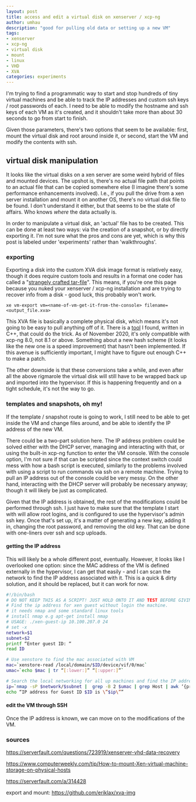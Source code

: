 ```yaml
---
layout: post
title: access and edit a virtual disk on xenserver / xcp-ng
author: umhau
description: "good for pulling old data or setting up a new VM"
tags: 
- xenserver
- xcp-ng
- virtual disk
- mount
- linux
- VHD
- XVA
categories: experiments
---
```


I'm trying to find a programmatic way to start and stop hundreds of tiny virtual machines and be able to track the IP addresses and custom ssh keys / root passwords of each.  I need to be able to modify the hostname and ssh keys of each VM as it's created, and it shouldn't take more than about 30 seconds to go from start to finish.

Given those parameters, there's two options that seem to be available: first, mount the virtual disk and root around inside it, or second, start the VM and modify the contents with ssh.

## virtual disk manipulation

It looks like the virtual disks on a xen server are some weird hybrid of files and mounted devices. The upshot is, there's no actual file path that points to an actual file that can be copied somewhere else (I imagine there's some performance enhancements involved). I.e., if you pull the drive from a xen server installation and mount it on another OS, there's no virtual disk file to be found. I don't understand it either, but that seems to be the state of affairs. Who knows _where_ the data actually is.

In order to manipulate a virtual disk, an 'actual' file has to be created. This can be done at least two ways: via the creation of a snapshot, or by directly exporting it. I'm not sure what the pros and cons are yet, which is why this post is labeled under 'experiments' rather than 'walkthroughs'.

### exporting

Exporting a disk into the custom XVA disk image format is relatively easy, though it does require custom tools and results in a format one coder has called a "[strangely crafted tar-file](https://github.com/eriklax/xva-img)". This means, if you're one this page because you nuked your xenserver / xcp-ng installation and are trying to recover info from a disk - good luck, this probably won't work.

```
xe vm-export vm=<name-of-vm-get-it-from-the-console> filename=<output_file.xva>
```

This XVA file is basically a complete physical disk, which means it's not going to be easy to pull anything off of it.  There is a [tool](https://github.com/eriklax/xva-img) I found, written in C++, that could do the trick.  As of November 2020, it's only compatible with xcp-ng 8.0, not 8.1 or above. Something about a new hash scheme (it looks like the new one is a speed improvement) that hasn't been implemented. If this avenue is sufficiently important, I might have to figure out enough C++ to make a patch.

The other downside is that these conversions take a while, and even after all the above rigmarole the virtual disk will still have to be wrapped back up and imported into the hypervisor. If this is happening frequently and on a tight schedule, it's not the way to go.

### templates and snapshots, oh my!

If the template / snapshot route is going to work, I still need to be able to get inside the VM and change files around, and be able to identify the IP address of the new VM.  

There could be a two-part solution here. The IP address problem could be solved either with the DHCP server, managing and interacting with that, or using the built-in xcp-ng function to enter the VM console. With the console option, I'm not sure if that can be scripted since the context switch could mess with how a bash script is executed, similarly to the problems involved with using a script to run commands via ssh on a remote machine. Trying to pull an IP address out of the console could be very messy. On the other hand, interacting with the DHCP server will probably be necessary anyway; though it will likely be just as complicated.

Given that the IP address is obtained, the rest of the modifications could be performed through ssh.  I just have to make sure that the template I start with will allow root logins, and is configured to use the hypervisor's admin ssh key.  Once that's set up, it's a matter of generating a new key, adding it in, changing the root password, and removing the old key. That can be done with one-liners over ssh and scp uploads.

#### getting the IP address

This will likely be a whole different post, eventually. However, it looks like I overlooked one option: since the MAC address of the VM is defined externally in the hypervisor, I can get that easily - and I can scan the network to find the IP address associated with it.  This is a quick & dirty solution, and it should be replaced, but it can work for now.

```bash 
#!/bin/bash
# DO NOT KEEP THIS AS A SCRIPT! JUST HOLD ONTO IT AND TEST BEFORE GIVING ONE-LINERS
# Find the ip address for xen guest without login the machine.
# it needs nmap and some standard linux tools
# install nmap e.g apt-get install nmap
# USAGE: ./xen-guest-ip 10.100.207.0 24
# set -x
network=$1
subnet=$2
printf “Enter guest ID: “
read ID

# Use xenstore to find the mac associated with VM
mac=`xenstore-read /local/domain/$ID/device/vif/0/mac`
umac=`echo $mac | tr “[:lower:]” “[:upper:]”`

# Search the local networking for all up machines and find the IP address.
ip=`nmap -sP $network/$subnet |  grep -B 2 $umac | grep Host | awk ‘{print $2}’`
echo “IP address for Guest ID $ID is \”$ip\””
```


#### edit the VM through SSH

Once the IP address is known, we can move on to the modifications of the VM.


### sources

https://serverfault.com/questions/723919/xenserver-vhd-data-recovery

https://www.computerweekly.com/tip/How-to-mount-Xen-virtual-machine-storage-on-physical-hosts

https://serverfault.com/a/314428

export and mount: https://github.com/eriklax/xva-img
